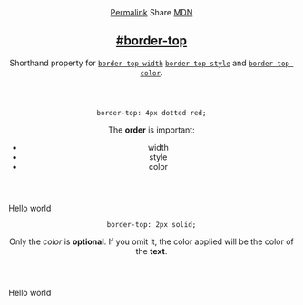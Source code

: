 <section id="border-top" class="property property__-shorthand">
    <header class="property__header">
        <nav class="property__links">
            <a class="property__links-direct" href="/property/border-top/" data-property-name="border-top"
                data-tooltip="Single page for this property">Permalink</a>
            <a class="property__share" data-tooltip="Share on Twitter or Facebook"
                data-property-name="border-top">Share</a>
            <a target="_blank" href="https://developer.mozilla.org/en/docs/Web/CSS/border-top"
                data-tooltip="See on Mozilla Developer Network" rel="external">MDN</a>
        </nav>
        <h2 class="property__name">
            <a href="#border-top"><span>#</span>border-top</a>
        </h2>
        <div class="property__description">
            <p>Shorthand property for <code class="shorthand"><a class="hash" href="/property/border-top-width"
                        data-property-name="border-top-width">border-top-width</a></code> <code class="shorthand"><a
                        class="hash" href="/property/border-top-style"
                        data-property-name="border-top-style">border-top-style</a></code> and <code class="shorthand"><a
                        class="hash" href="/property/border-top-color"
                        data-property-name="border-top-color">border-top-color</a></code>.</p>
        </div>
    </header>
    <section class="example">
        <header class="example__header">
            <p class="example__name">
                <code class="example--value" data-tooltip="Click to copy"
                    data-clipboard-text="border-top: 4px dotted red;">border-top: 4px dotted red;</code>
            </p>
            <div class="example__description">
                <p>The <strong>order</strong> is important:</p>
                <ul>
                    <li>width</li>
                    <li>style</li>
                    <li>color</li>
                </ul>
            </div>
        </header>
        <aside class="example__preview">
            <div class="example__browser"><i></i><i></i><i></i></div>
            <div class="example__output">
                <div class="example__output-div border-top " id="border-top-4px-dotted-red">Hello world</div>
            </div>
        </aside>
    </section>
    <section class="example">
        <header class="example__header">
            <p class="example__name">
                <code class="example--value" data-tooltip="Click to copy"
                    data-clipboard-text="border-top: 2px solid;">border-top: 2px solid;</code>
            </p>
            <div class="example__description">
                <p>Only the <em>color</em> is <strong>optional</strong>. If you omit it, the color applied will be the
                    color of the <strong>text</strong>.</p>
            </div>
        </header>
        <aside class="example__preview">
            <div class="example__browser"><i></i><i></i><i></i></div>
            <div class="example__output">
                <div class="example__output-div border-top " id="border-top-2px-solid">Hello world</div>
            </div>
        </aside>
    </section>
</section>
